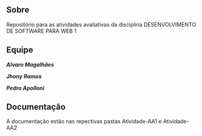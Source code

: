 ## Sobre

Repositório para as atividades avaliativas da disciplina DESENVOLVIMENTO DE SOFTWARE PARA WEB 1

## Equipe
***Alvaro Magalhães***

***Jhony Ramos***

***Pedro Apolloni***

## Documentação
  
A documentação estão nas repectivas pastas Atividade-AA1 e Atividade-AA2
